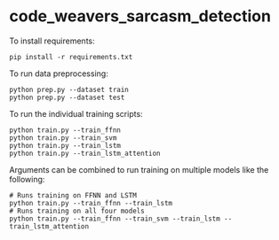 # code_weavers_sarcasm_detection

To install requirements:

    pip install -r requirements.txt

To run data preprocessing:

    python prep.py --dataset train
    python prep.py --dataset test

To run the individual training scripts:

    python train.py --train_ffnn
    python train.py --train_svm
    python train.py --train_lstm
    python train.py --train_lstm_attention

Arguments can be combined to run training on multiple models like the following:

    # Runs training on FFNN and LSTM
    python train.py --train_ffnn --train_lstm
    # Runs training on all four models
    python train.py --train_ffnn --train_svm --train_lstm --train_lstm_attention
